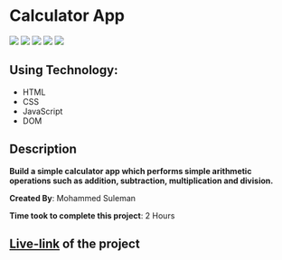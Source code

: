 # Calculator App

![](https://img.shields.io/badge/-HTML-orange)
![](https://img.shields.io/badge/-CSS-green)
![](https://img.shields.io/badge/-Tailwind--CSS-blue)
![](https://img.shields.io/badge/-JAVASCRIPT-blue)
![](https://img.shields.io/badge/-NETLIFY-yellow)

## Using Technology:

- HTML
- CSS
- JavaScript
- DOM

## Description

**Build a simple calculator app which performs simple arithmetic operations such as addition, subtraction, multiplication and division.**

**Created By**: Mohammed Suleman

**Time took to complete this project**: 2 Hours

## [**Live-link**](https://calculator-application-calculation.netlify.app/) of the project
